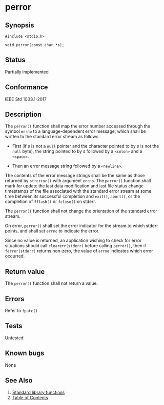 # perror

## Synopsis

`#include <stdio.h>`

`void perror(const char *s);`

## Status

Partially implemented

## Conformance

IEEE Std 1003.1-2017

## Description

The `perror()` function shall map the error number accessed through the symbol `errno` to a language-dependent error
message, which shall be written to the standard error stream as follows:

* First (if _s_ is not a `null` pointer and the character pointed to by _s_ is not the `null` byte), the string pointed
to by _s_ followed by a `<colon>` and a `<space>`.

* Then an error message string followed by a `<newline>`.

The contents of the error message strings shall be the same as those returned by `strerror()` with argument `errno`.
The
`perror()` function shall mark for update the last data modification and last file status change timestamps of the file
associated with the standard error stream at some time between its successful completion and `exit()`, `abort()`, or the
completion of `fflush()` or `fclose()` on stderr.

The `perror()` function shall not change the orientation of the standard error stream.

On error, `perror()` shall set the error indicator for the stream to which stderr points, and shall set `errno` to
indicate the error.

Since no value is returned, an application wishing to check for error situations should call `clearerr(stderr)` before
calling `perror()`, then if `ferror(stderr)` returns non-zero, the value of `errno` indicates which error occurred.

## Return value

The `perror()` function shall not return a value.

## Errors

Refer to `fputc()`

## Tests

Untested

## Known bugs

None

## See Also

1. [Standard library functions](../README.md)
2. [Table of Contents](../../../README.md)

